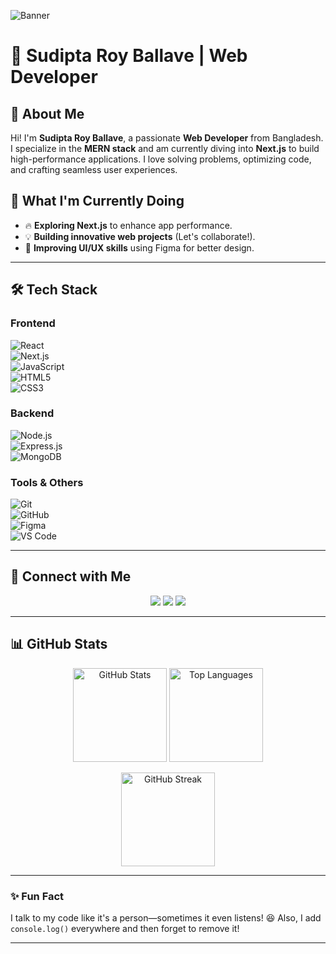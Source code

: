 ![Banner](https://i.ibb.co.com/tT3c1S42/Banner.png)  

# 🌟 Sudipta Roy Ballave | Web Developer  

## 👋 About Me  
Hi! I'm **Sudipta Roy Ballave**, a passionate **Web Developer** from Bangladesh. I specialize in the **MERN stack** and am currently diving into **Next.js** to build high-performance applications. I love solving problems, optimizing code, and crafting seamless user experiences.  

## 🚀 What I'm Currently Doing  
- 🔥 **Exploring Next.js** to enhance app performance.  
- 💡 **Building innovative web projects** (Let's collaborate!).  
- 🎨 **Improving UI/UX skills** using Figma for better design.  

---  

## 🛠 Tech Stack  

### **Frontend**  
![React](https://img.shields.io/badge/React-61DAFB?style=for-the-badge&logo=react&logoColor=black)  
![Next.js](https://img.shields.io/badge/Next.js-000000?style=for-the-badge&logo=nextdotjs&logoColor=white)  
![JavaScript](https://img.shields.io/badge/JavaScript-F7DF1E?style=for-the-badge&logo=javascript&logoColor=black)  
![HTML5](https://img.shields.io/badge/HTML5-E34F26?style=for-the-badge&logo=html5&logoColor=white)  
![CSS3](https://img.shields.io/badge/CSS3-1572B6?style=for-the-badge&logo=css3&logoColor=white)  

### **Backend**  
![Node.js](https://img.shields.io/badge/Node.js-339933?style=for-the-badge&logo=nodedotjs&logoColor=white)  
![Express.js](https://img.shields.io/badge/Express.js-000000?style=for-the-badge&logo=express&logoColor=white)  
![MongoDB](https://img.shields.io/badge/MongoDB-47A248?style=for-the-badge&logo=mongodb&logoColor=white)  

### **Tools & Others**  
![Git](https://img.shields.io/badge/Git-F05032?style=for-the-badge&logo=git&logoColor=white)  
![GitHub](https://img.shields.io/badge/GitHub-181717?style=for-the-badge&logo=github&logoColor=white)  
![Figma](https://img.shields.io/badge/Figma-F24E1E?style=for-the-badge&logo=figma&logoColor=white)  
![VS Code](https://img.shields.io/badge/VS_Code-007ACC?style=for-the-badge&logo=visualstudiocode&logoColor=white)  

---  

## 🔗 Connect with Me  
<p align="center">
  <a href="https://github.com/SudiptaRoyBallave"><img src="https://img.shields.io/badge/GitHub-181717?style=for-the-badge&logo=github&logoColor=white"></a>
  <a href="https://www.linkedin.com/in/sudipta-roy-ballave-4b9757259/"><img src="https://img.shields.io/badge/LinkedIn-0A66C2?style=for-the-badge&logo=linkedin&logoColor=white"></a>
  <a href="https://www.facebook.com/ballave.sudipta"><img src="https://img.shields.io/badge/Facebook-1877F2?style=for-the-badge&logo=facebook&logoColor=white"></a>
</p>  

---  

## 📊 GitHub Stats  

<p align="center">
  <img src="https://github-readme-stats.vercel.app/api?username=SudiptaRoyBallave&hide_title=false&hide_rank=false&show_icons=true&include_all_commits=true&count_private=true&disable_animations=false&theme=dracula&locale=en&hide_border=false&order=1" height="150" alt="GitHub Stats" />
  <img src="https://github-readme-stats.vercel.app/api/top-langs?username=SudiptaRoyBallave&locale=en&hide_title=false&layout=compact&card_width=320&langs_count=5&theme=dracula&hide_border=false&order=2" height="150" alt="Top Languages" />
</p>

<p align="center">
  <img src="https://github-readme-streak-stats.herokuapp.com/?user=SudiptaRoyBallave&theme=dracula" height="150" alt="GitHub Streak" />
</p>  

---  

### ✨ Fun Fact  
I talk to my code like it's a person—sometimes it even listens! 😆 Also, I add `console.log()` everywhere and then forget to remove it!  

---
